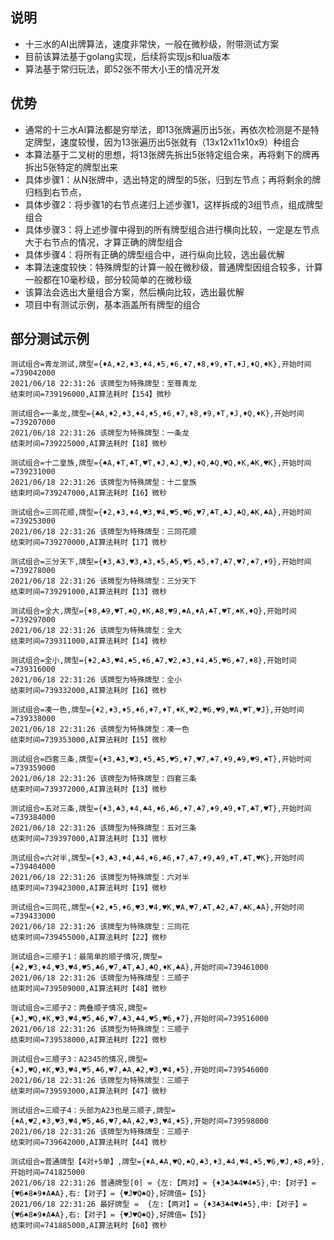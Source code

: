 ## 说明
* 十三水的AI出牌算法，速度非常快，一般在微秒级，附带测试方案
* 目前该算法基于golang实现，后续将实现js和lua版本
* 算法基于常归玩法，即52张不带大小王的情况开发

## 优势
* 通常的十三水AI算法都是穷举法，即13张牌遍历出5张，再依次检测是不是特定牌型，速度较慢，因为13张遍历出5张就有（13x12x11x10x9）种组合
* 本算法基于二叉树的思想，将13张牌先拆出5张特定组合来，再将剩下的牌再拆出5张特定的牌型出来
* 具体步骤1：从N张牌中，选出特定的牌型的5张，归到左节点；再将剩余的牌归档到右节点，
* 具体步骤2：将步骤1的右节点递归上述步骤1，这样拆成的3组节点，组成牌型组合
* 具体步骤3：将上述步骤中得到的所有牌型组合进行横向比较，一定是左节点大于右节点的情况，才算正确的牌型组合
* 具体步骤4：将所有正确的牌型组合中，进行纵向比较，选出最优解  
* 本算法速度较快：特殊牌型的计算一般在微秒级，普通牌型因组合较多，计算一般都在10毫秒级，部分较简单的在微秒级  
* 该算法会选出大量组合方案，然后横向比较，选出最优解
* 项目中有测试示例，基本涵盖所有牌型的组合

## 部分测试示例
```
测试组合=青龙测试,牌型={♦A,♦2,♦3,♦4,♦5,♦6,♦7,♦8,♦9,♦T,♦J,♦Q,♦K},开始时间=739042000
2021/06/18 22:31:26 该牌型为特殊牌型：至尊青龙
结束时间=739196000,AI算法耗时【154】微秒

测试组合=一条龙,牌型={♣A,♦2,♦3,♦4,♦5,♦6,♦7,♦8,♦9,♦T,♦J,♦Q,♦K},开始时间=739207000
2021/06/18 22:31:26 该牌型为特殊牌型：一条龙
结束时间=739225000,AI算法耗时【18】微秒

测试组合=十二皇族,牌型={♠A,♦T,♣T,♥T,♦J,♣J,♥J,♦Q,♣Q,♥Q,♦K,♣K,♥K},开始时间=739231000
2021/06/18 22:31:26 该牌型为特殊牌型：十二皇族
结束时间=739247000,AI算法耗时【16】微秒

测试组合=三同花顺,牌型={♦2,♦3,♦4,♥3,♥4,♥5,♥6,♥7,♣T,♣J,♣Q,♣K,♣A},开始时间=739253000
2021/06/18 22:31:26 该牌型为特殊牌型：三同花顺
结束时间=739270000,AI算法耗时【17】微秒

测试组合=三分天下,牌型={♦3,♣3,♥3,♠3,♦5,♣5,♥5,♠5,♦7,♣7,♥7,♠7,♦9},开始时间=739278000
2021/06/18 22:31:26 该牌型为特殊牌型：三分天下
结束时间=739291000,AI算法耗时【13】微秒

测试组合=全大,牌型={♦8,♣9,♥T,♠Q,♦K,♣8,♥9,♠A,♦A,♣T,♥T,♠K,♦Q},开始时间=739297000
2021/06/18 22:31:26 该牌型为特殊牌型：全大
结束时间=739311000,AI算法耗时【14】微秒

测试组合=全小,牌型={♦2,♣3,♥4,♠5,♦6,♣7,♥2,♠3,♦4,♣5,♥6,♠7,♦8},开始时间=739316000
2021/06/18 22:31:26 该牌型为特殊牌型：全小
结束时间=739332000,AI算法耗时【16】微秒

测试组合=凑一色,牌型={♦2,♦3,♦5,♦6,♦7,♦T,♦K,♥2,♥6,♥9,♥A,♥T,♥J},开始时间=739338000
2021/06/18 22:31:26 该牌型为特殊牌型：凑一色
结束时间=739353000,AI算法耗时【15】微秒

测试组合=四套三条,牌型={♦3,♣3,♥3,♦5,♣5,♥5,♦7,♥7,♠7,♦9,♣9,♥9,♠T},开始时间=739359000
2021/06/18 22:31:26 该牌型为特殊牌型：四套三条
结束时间=739372000,AI算法耗时【13】微秒

测试组合=五对三条,牌型={♦3,♣3,♦4,♣4,♦6,♣6,♦7,♣7,♦9,♣9,♦T,♣T,♥T},开始时间=739384000
2021/06/18 22:31:26 该牌型为特殊牌型：五对三条
结束时间=739397000,AI算法耗时【13】微秒

测试组合=六对半,牌型={♦3,♣3,♦4,♣4,♦6,♣6,♦7,♣7,♦9,♣9,♦T,♣T,♥K},开始时间=739404000
2021/06/18 22:31:26 该牌型为特殊牌型：六对半
结束时间=739423000,AI算法耗时【19】微秒

测试组合=三同花,牌型={♦2,♦5,♦6,♥3,♥4,♥K,♥A,♥7,♣T,♣2,♣7,♣K,♣A},开始时间=739433000
2021/06/18 22:31:26 该牌型为特殊牌型：三同花
结束时间=739455000,AI算法耗时【22】微秒

测试组合=三顺子1：最简单的顺子情况,牌型={♠2,♥3,♦4,♥3,♥4,♥5,♣6,♥7,♣T,♣J,♣Q,♦K,♣A},开始时间=739461000
2021/06/18 22:31:26 该牌型为特殊牌型：三顺子
结束时间=739509000,AI算法耗时【48】微秒

测试组合=三顺子2：两叠顺子情况,牌型={♠J,♥Q,♦K,♥3,♥4,♥5,♣6,♥7,♣3,♣4,♥5,♥6,♦7},开始时间=739516000
2021/06/18 22:31:26 该牌型为特殊牌型：三顺子
结束时间=739538000,AI算法耗时【22】微秒

测试组合=三顺子3：A2345的情况,牌型={♠J,♥Q,♦K,♥3,♥4,♥5,♣6,♥7,♣A,♣2,♥3,♥4,♦5},开始时间=739546000
2021/06/18 22:31:26 该牌型为特殊牌型：三顺子
结束时间=739593000,AI算法耗时【47】微秒

测试组合=三顺子4：头部为A23也是三顺子,牌型={♠A,♥2,♦3,♥3,♥4,♥5,♣6,♥7,♣A,♣2,♥3,♥4,♦5},开始时间=739598000
2021/06/18 22:31:26 该牌型为特殊牌型：三顺子
结束时间=739642000,AI算法耗时【44】微秒

测试组合=普通牌型【4对+5单】,牌型={♦A,♣A,♥Q,♠Q,♣3,♦3,♣4,♥4,♠5,♥6,♥J,♠8,♠9},开始时间=741825000
2021/06/18 22:31:26 普通牌型[0] = {左:【两对】= {♦3♣3♣4♥4♠5},中:【对子】= {♥6♠8♠9♦A♣A},右:【对子】= {♥J♥Q♠Q},好牌值=【5】}
2021/06/18 22:31:26 最好牌型 =  {左:【两对】= {♦3♣3♣4♥4♠5},中:【对子】= {♥6♠8♠9♦A♣A},右:【对子】= {♥J♥Q♠Q},好牌值=【5】}
结束时间=741885000,AI算法耗时【60】微秒

```